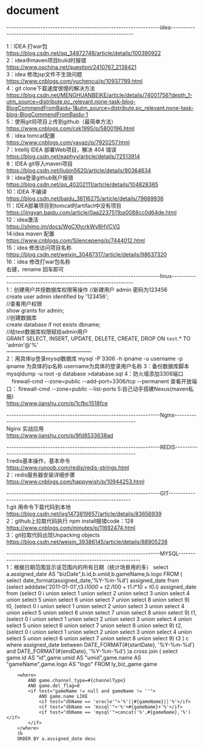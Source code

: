 # document
---------------------------------------------------------------idea--------------------------------------------------------------

1：IDEA 打war包</br>
https://blog.csdn.net/qq_34872748/article/details/100390922</br>
2：idea中maven项目bulid时报错</br>
https://www.oschina.net/question/2410767_2138421</br>
3：idea 修改jsp文件不生效问题</br>
https://www.cnblogs.com/yuchencui/p/10937789.html</br>
4：git clone下载速度很慢的解决方法</br>
https://blog.csdn.net/MENGHUANBEIKE/article/details/74001756?depth_1-utm_source=distribute.pc_relevant.none-task-blog-BlogCommendFromBaidu-1&utm_source=distribute.pc_relevant.none-task-blog-BlogCommendFromBaidu-1</br>
5：使用git将项目上传到github（最简单方法）</br>
https://www.cnblogs.com/cxk1995/p/5800196.html</br>
6：idea tomcat配置</br>
https://www.cnblogs.com/yayazi/p/7920257.html</br>
7：Intellij IDEA 部署Web项目，解决 404 错误</br>
https://blog.csdn.net/eaphyy/article/details/72513914</br>
8：IDEA git导入maven项目</br>
https://blog.csdn.net/liubin5620/article/details/80364634  </br>
9：idea登录github账户报错</br>
https://blog.csdn.net/qq_40202111/article/details/104828365  </br>
10：IDEA 不编译</br>
https://blog.csdn.net/baidu_38116275/article/details/79889936 </br>
11：IDEA部署项目到tomcat时artifact中没有项目</br>
https://jingyan.baidu.com/article/0aa2237511ba0088cc0d64de.html</br>
12：idea激活</br>
https://shimo.im/docs/WgCXhcrkWy8HVCVG</br>
14:idea maven 配置</br>
https://www.cnblogs.com/Silencepeng/p/7444012.html</br>
15：idea 修改访问项目名称</br>
https://blog.csdn.net/weixin_30487317/article/details/98637320</br>
16：idea 修改打war包名称</br>
右键，rename 回车即可
</br>
---------------------------------------------------------------linux--------------------------------------------------------------</br>
1：创建用户并授数据库权限等操作
//新建用户 admin 密码为123456</br>
create user admin identified by '123456';</br>
//查看用户权限</br>
show grants for admin;</br>
//创建数据库</br>
create database if not exists dbname;</br>
//给test数据库权限赋给admin用户</br>
GRANT SELECT, INSERT, UPDATE, DELETE, CREATE, DROP ON `test`.* TO 'admin'@'%'</br>
————————————————</br>
2：用具体ip登录mysql数据库
mysql -P 3306 -h ipname -u username -p
ipname 为具体的ip名称
username为具体的登录用户名称
3：备份数据库脚本
mysqldump -u root -p database >database.sql
4：防火墙添加3306端口
　firewall-cmd --zone=public --add-port=3306/tcp --permanent
  查看开放端口：
  firewall-cmd --zone=public --list-ports
5:自己动手搭建Nexus(maven私服)</br>
https://www.jianshu.com/p/1cfbc1518fce</br>



---------------------------------------------------------------Nginx--------------------------------------------------------------</br>
 Nginx 实战应用</br>
https://www.jianshu.com/p/9fd8533638ad</br>

---------------------------------------------------------------REDIS--------------------------------------------------------------</br>
1:redis基本操作，基本命令</br>
https://www.runoob.com/redis/redis-strings.html</br>
2：redis服务器安装详细步骤</br>
https://www.cnblogs.com/happywish/p/10944253.html</br>

---------------------------------------------------------------GIT--------------------------------------------------------------</br>
1:git 用命令下载代码到本地</br>
https://blog.csdn.net/jxg1473819657/article/details/83656939</br>
2：github上拉取代码执行 npm install报错code：128</br>
https://www.cnblogs.com/minutes/p/11692474.html</br>
3：git拉取代码出现Unpacking objects
https://blog.csdn.net/weixin_39386145/article/details/88905238</br>

---------------------------------------------------------------MYSQL--------------------------------------------------------------</br>
1：根据日期范围显示该范围内的所有日期（统计场景用的多）
select a.assigned_date AS "bizDate",b.id,b.umid,b.gameName,b.logo
		FROM
		(
		select date_format(assigned_date,'%Y-%m-%d') assigned_date
		from
		(select adddate('2011-01-01',t3.i*1000 + t2.i*100 + t1.i*10 + t0.i) assigned_date
		from
		(select 0 i union select 1 union select 2 union select 3 union select 4 union select 5 union select 6 union select 7 union select 8 union select 9) t0,
		(select 0 i union select 1 union select 2 union select 3 union select 4 union select 5 union select 6 union select 7 union select 8 union select 9) t1,
		(select 0 i union select 1 union select 2 union select 3 union select 4 union select 5 union select 6 union select 7 union select 8 union select 9) t2,
		(select 0 i union select 1 union select 2 union select 3 union select 4 union select 5 union select 6 union select 7 union select 8 union select 9) t3
		) c
		where assigned_date between DATE_FORMAT(#{startDate}, '%Y-%m-%d') and DATE_FORMAT(#{endDate}, '%Y-%m-%d')
		)a
		cross join
		(
		select game.id AS "id",game.umid AS "umid",game.name AS "gameName",game.logo AS "logo" FROM ly_biz_game game

		<where>
			AND game.channel_type=#{channelType}
			AND game.del_flag=0
			<if test="gameName != null and gameName != ''">
				AND game.name LIKE
				<if test="dbName == 'oracle'">'%'||#{gameName}||'%'</if>
				<if test="dbName == 'mssql'">'%'+#{gameName}+'%'</if>
				<if test="dbName == 'mysql'">concat('%',#{gameName},'%')</if>
			</if>
		</where>
		)b
		ORDER BY a.assigned_date desc
